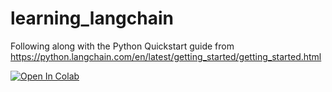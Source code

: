 # learning_langchain  

Following along with the Python Quickstart guide from https://python.langchain.com/en/latest/getting_started/getting_started.html  
  
[![Open In Colab](https://colab.research.google.com/assets/colab-badge.svg)](https://colab.research.google.com/github/nbiish/learning_langchain/blob/main/LearningLangchain.ipynb)
